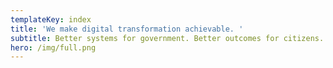 ```yaml
---
templateKey: index
title: 'We make digital transformation achievable. '
subtitle: Better systems for government. Better outcomes for citizens.
hero: /img/full.png
---
```


